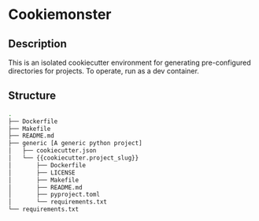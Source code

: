 # Cookiemonster

## Description

This is an isolated cookiecutter environment for generating pre-configured directories for projects. To operate, run as a dev container. 

## Structure

```bash
.
├── Dockerfile
├── Makefile
├── README.md
├── generic [A generic python project]
│   ├── cookiecutter.json
│   └── {{cookiecutter.project_slug}}
│       ├── Dockerfile
│       ├── LICENSE
│       ├── Makefile
│       ├── README.md
│       ├── pyproject.toml
│       └── requirements.txt
└── requirements.txt
```